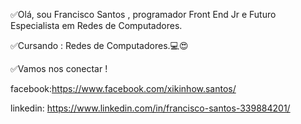  ✅Olá, sou Francisco Santos , programador Front End Jr e Futuro Especialista em Redes de Computadores.
 
 ✅Cursando : Redes de Computadores.💻😍
 
 ✅Vamos nos conectar !
 

 facebook:https://www.facebook.com/xikinhow.santos/
 
 
 linkedin: https://www.linkedin.com/in/francisco-santos-339884201/

